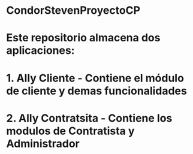 # CondorStevenProyectoCP

# Este repositorio almacena dos aplicaciones:
# 1. Ally Cliente - Contiene el módulo de cliente y demas funcionalidades
# 2. Ally Contratsita - Contiene los modulos de Contratista y Administrador 
